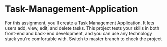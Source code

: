 # Task-Management-Application
For this assignment, you'll create a Task Management Application. It lets users add, view, edit, and delete tasks. This project tests your skills in both front-end and back-end development, and you can use any technology stack you're comfortable with.
Switch to master branch to check the project
